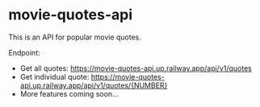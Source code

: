# movie-quotes-api

This is an API for popular movie quotes.

Endpoint:

- Get all quotes: https://movie-quotes-api.up.railway.app/api/v1/quotes
- Get individual quote: https://movie-quotes-api.up.railway.app/api/v1/quotes/{NUMBER}
- More features coming soon...
